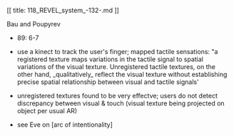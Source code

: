 [[
title: 118_REVEL_system_-132-.md
]]

Bau and Poupyrev

  

+ 89: 6-7

  

+ use a kinect to track the user's finger; mapped tactile sensations: "a
registered texture maps variations in the tactile signal to spatial variations
of the visual texture. Unregistered tactile textures, on the other hand,
\_qualitatively\_ reflect the visual texture without establishing precise
spatial relationship between visual and tactile signals'

  

+ unregistered textures found to be very effectve; users do not detect
discrepancy between visual & touch \(visual texture being projected on object
per usual AR\)

  

+ see Eve on \[arc of intentionality\]
